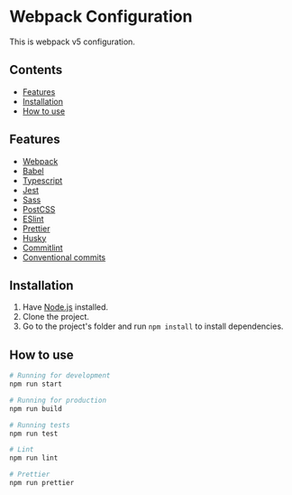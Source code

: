 # Webpack Configuration

This is webpack v5 configuration.

## Contents

- [Features](#Features)
- [Installation](#Installation)
- [How to use](#How-to-use)

## Features

- [Webpack](https://webpack.js.org/)
- [Babel](https://babeljs.io/)
- [Typescript](https://www.typescriptlang.org/)
- [Jest](https://jestjs.io/)
- [Sass](https://sass-lang.com/)
- [PostCSS](https://postcss.org/)
- [ESlint](https://eslint.org/)
- [Prettier](https://prettier.io/)
- [Husky](https://typicode.github.io/husky/#/)
- [Commitlint](https://commitlint.js.org/#/guides-local-setup)
- [Conventional commits](https://www.conventionalcommits.org/en/v1.0.0/)

## Installation

1. Have [Node.js](https://nodejs.org/en/) installed.
1. Clone the project.
1. Go to the project's folder and run `npm install` to install dependencies.

## How to use

```bash
# Running for development
npm run start
```

```bash
# Running for production
npm run build
```

```bash
# Running tests
npm run test
```

```bash
# Lint
npm run lint
```

```bash
# Prettier
npm run prettier
```

